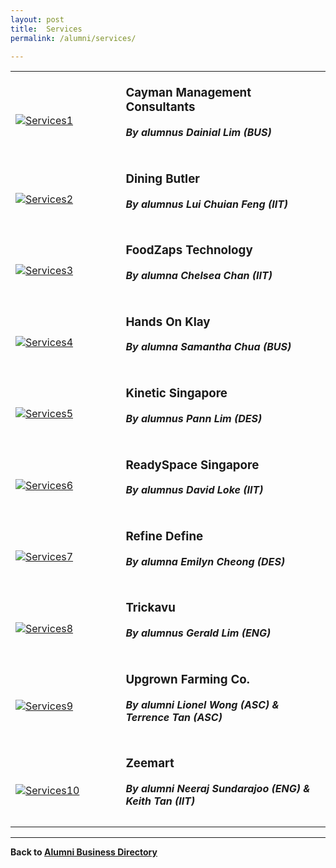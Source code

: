 ```yaml
---
layout: post
title:  Services
permalink: /alumni/services/

---
```


<div>
    <table>
        <tr>
            <td style="width:35%"><br>
                <a href="https://www.caymangh.com/">
                <image src="{{site.baseurl}}/images/MerchantServices-CaymanManagementConsultants.png" style="display:block;margin-left:auto;margin-right:auto;" alt="Services1">                                       </image>
                </a>
            </td>
            <td style="width:65%"><br>
                <h3 style="margin-top:0%">Cayman Management Consultants</h3>
                <h5 style="margin-top:0%"><i>By alumnus Dainial Lim (BUS)</i></h5>
            </td>
         </tr>
        <tr>
            <td style="width:35%"><br>
                <a href="https://sg.diningbutler.com/">
                <image src="{{site.baseurl}}/images/MerchantServices-DiningButler.jpg" style="display:block;margin-left:auto;margin-right:auto;" alt="Services2">                          </image>
                </a>
            </td>
            <td style="width:65%"><br>
                <h3 style="margin-top:0%">Dining Butler</h3>
                <h5 style="margin-top:0%"><i>By alumnus Lui Chuian Feng (IIT)</i></h5>
            </td>
         </tr>
        <tr>
            <td style="width:35%"><br>
                <a href="https://www.foodzaps.com/">
                <image src="{{site.baseurl}}/images/MerchantServices-FoodZapsTechnology.png" style="display:block;margin-left:auto;margin-right:auto;" alt="Services3">                                       </image>
                </a>
            </td>
            <td style="width:65%"><br>
                <h3 style="margin-top:0%">FoodZaps Technology</h3>
                <h5 style="margin-top:0%"><i>By alumna Chelsea Chan (IIT)</i></h5>
            </td>
         </tr>
        <tr>
            <td style="width:35%"><br>
                <a href="https://handsonklay.com/">
                <image src="{{site.baseurl}}/images/MerchantServices-HandsOnKlay.png" style="display:block;margin-left:auto;margin-right:auto;" alt="Services4">                                       </image>
                </a>
            </td>
            <td style="width:65%"><br>
                <h3 style="margin-top:0%">Hands On Klay</h3>
                <h5 style="margin-top:0%"><i>By alumna Samantha Chua (BUS)</i></h5>
            </td>
         </tr>
        <tr>
            <td style="width:35%"><br>
                <a href="http://www.kinetic.com.sg/main.html">
                <image src="{{site.baseurl}}/images/MerchantServices-KineticSingapore.PNG" style="display:block;margin-left:auto;margin-right:auto;" alt="Services5">                                       </image>
                </a>
            </td>
            <td style="width:65%"><br>
                <h3 style="margin-top:0%">Kinetic Singapore</h3>
                <h5 style="margin-top:0%"><i>By alumnus Pann Lim (DES)</i></h5>
            </td>
         </tr>
        <tr>
            <td style="width:35%"><br>
                <a href="https://readyspace.com.sg/">
                <image src="{{site.baseurl}}/images/MerchantServices-ReadySpace.jpg" style="display:block;margin-left:auto;margin-right:auto;" alt="Services6">                                       </image>
                </a>
            </td>
            <td style="width:65%"><br>
                <h3 style="margin-top:0%">ReadySpace Singapore</h3>
                <h5 style="margin-top:0%"><i>By alumnus David Loke (IIT)</i></h5>
            </td>
         </tr>
        <tr>
            <td style="width:35%"><br>
                <a href="https://refinedefine.com">
                <image src="{{site.baseurl}}/images/MerchantServices-RefineDefine.png" style="display:block;margin-left:auto;margin-right:auto;" alt="Services7">                                       </image>
                </a>
            </td>
            <td style="width:65%"><br>
                <h3 style="margin-top:0%">Refine Define</h3>
                <h5 style="margin-top:0%"><i>By alumna Emilyn Cheong (DES)</i></h5>
            </td>
         </tr>
        <tr>
            <td style="width:35%"><br>
                <a href="https://trickavu.com.sg/">
                <image src="{{site.baseurl}}/images/MerchantServices-Trickavu.jpg" style="display:block;margin-left:auto;margin-right:auto;" alt="Services8">                                       </image>
                </a>
            </td>
            <td style="width:65%"><br>
                <h3 style="margin-top:0%">Trickavu</h3>
                <h5 style="margin-top:0%"><i>By alumnus Gerald Lim (ENG)</i></h5>
            </td>
         </tr>
        <tr>
            <td style="width:35%"><br>
                <a href="https://upgrownfarming.co/">
                <image src="{{site.baseurl}}/images/MerchantServices-UpgrownFarmingCo.jpg" style="display:block;margin-left:auto;margin-right:auto;" alt="Services9">                                       </image>
                </a>
            </td>
            <td style="width:65%"><br>
                <h3 style="margin-top:0%">Upgrown Farming Co.</h3>
                <h5 style="margin-top:0%"><i>By alumni Lionel Wong (ASC) & Terrence Tan (ASC)</i></h5>
            </td>
         </tr>
        <tr>
            <td style="width:35%"><br>
                <a href="https://www.zeemart.asia/">
                <image src="{{site.baseurl}}/images/MerchantServices-Zeemart.jpg" style="display:block;margin-left:auto;margin-right:auto;" alt="Services10">                                       </image>
                </a>
            </td>
            <td style="width:65%"><br>
                <h3 style="margin-top:0%">Zeemart</h3>
                <h5 style="margin-top:0%"><i>By alumni Neeraj Sundarajoo (ENG) & Keith Tan (IIT)</i></h5>
            </td>
         </tr>
    </table>
</div>

---
**Back to [Alumni Business Directory](/be-connected/alumni-business-directory/)**
